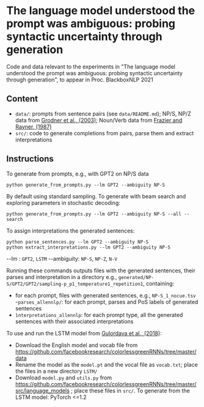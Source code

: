 
# The language model understood the prompt was ambiguous: probing syntactic uncertainty through generation

Code and data relevant to the experiments in "The language model understood the prompt was ambiguous: 
probing syntactic uncertainty through generation", to appear in Proc. BlackboxNLP 2021


## Content

- `data/`: prompts from sentence pairs (see `data/README.md`); NP/S, NP/Z data from [Grodner et al., (2003)](https://link.springer.com/article/10.1023/A:1022496223965); Noun/Verb data from [Frazier and Rayner, (1987)](https://www.sciencedirect.com/science/article/abs/pii/0749596X87901379)
- `src/`: code to generate completions from pairs, parse them and extract interpretations

## Instructions

To generate from prompts, e.g., with GPT2 on NP/S data 

    python generate_from_prompts.py --lm GPT2 --ambiguity NP-S 

By default using standard sampling. To generate with beam search and exploring parameters in stochastic decoding:

    python generate_from_prompts.py --lm GPT2 --ambiguity NP-S --all --search

To assign interpretations the generated sentences:

    python parse_sentences.py --lm GPT2 --ambiguity NP-S
    python extract_interpretations.py --lm GPT2 --ambiguity NP-S

--lm : `GPT2`, `LSTM`
--ambiguity: `NP-S`, `NP-Z`, `N-V`

Running these commands outputs files with the generated sentences, their parses and interpretation in a directory e.g., `generated/NP-S/GPT2/GPT2/sampling-p_p1_temperature1_repetition1`, containing:
- for each prompt, files with generated sentences, e.g., `NP-S_1_nocue.tsv`
-`parses_allennlp/`:  for each prompt, parses and PoS labels of generated sentences
- `ìnterpretations_allennlp`:  for each prompt type, all the generated sentences with their associated interpretations

To use and run the LSTM model from [Gulordava et al., (2018)](https://www.aclweb.org/anthology/N18-1108/):
- Download the English model and vocab file from <https://github.com/facebookresearch/colorlessgreenRNNs/tree/master/data>
- Rename the model as the `model.pt` and the vocal file as `vocab.txt`; place the files in a new directory `LSTM/`
- Download `model.py` and `utils.py` from <https://github.com/facebookresearch/colorlessgreenRNNs/tree/master/src/language_models> ; place these files in `src/`.
To generate from the LSTM model: PyTorch <=1.2
